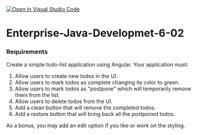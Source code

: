 [![Open in Visual Studio Code](https://classroom.github.com/assets/open-in-vscode-c66648af7eb3fe8bc4f294546bfd86ef473780cde1dea487d3c4ff354943c9ae.svg)](https://classroom.github.com/online_ide?assignment_repo_id=8374630&assignment_repo_type=AssignmentRepo)
# Enterprise-Java-Developmet-6-02

### Requirements



Create a simple todo-list application using Angular. Your application must:

1. Allow users to create new todos in the UI.
2. Allow users to mark todos as complete changing its color to green.
3. Allow users to mark todos as "postpone" which will temporarily remove them from the list.
4. Allow users to delete todos from the UI.
5. Add a clean button that will remove the completed todos.
6. Add a restore button that will bring back all the postponed todos.

As a bonus, you may add an edit option if you like or work on the styling.
